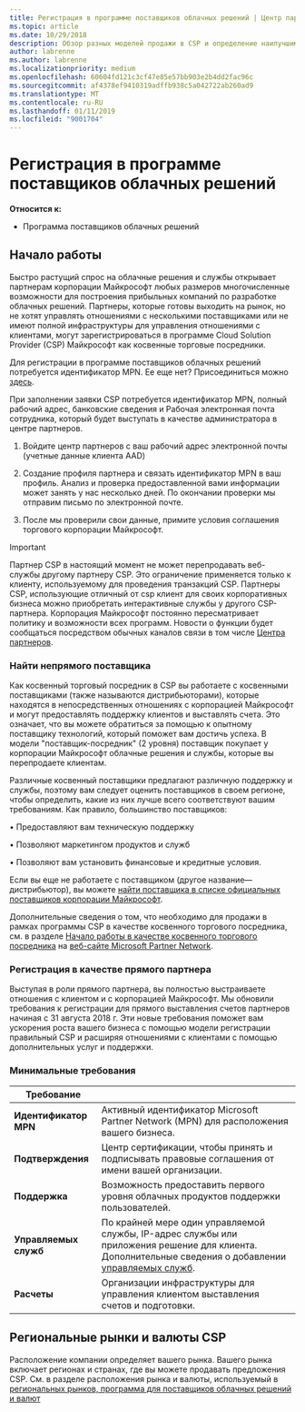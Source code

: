 ```yaml
---
title: Регистрация в программе поставщиков облачных решений | Центр партнеров
ms.topic: article
ms.date: 10/29/2018
description: Обзор разных моделей продажи в CSP и определение наилучшим образом подходящей для вашего бизнеса
author: labrenne
ms.author: labrenne
ms.localizationpriority: medium
ms.openlocfilehash: 60604fd121c3cf47e85e57bb903e2b4dd2fac96c
ms.sourcegitcommit: af4378ef9410319adffb938c5a042722ab260ad9
ms.translationtype: MT
ms.contentlocale: ru-RU
ms.lasthandoff: 01/11/2019
ms.locfileid: "9001704"
---
```

# <a name="enroll-in-the-cloud-solution-provider-program"></a>Регистрация в программе поставщиков облачных решений

**Относится к:**

- Программа поставщиков облачных решений  


## <a name="get-started"></a>Начало работы

Быстро растущий спрос на облачные решения и службы открывает партнерам корпорации Майкрософт любых размеров многочисленные возможности для построения прибыльных компаний по разработке облачных решений. Партнеры, которые готовы выходить на рынок, но не хотят управлять отношениями с несколькими поставщиками или не имеют полной инфраструктуры для управления отношениями с клиентами, могут зарегистрироваться в программе Cloud Solution Provider (CSP) Майкрософт как косвенные торговые посредники.

Для регистрации в программе поставщиков облачных решений потребуется идентификатор MPN. Ее еще нет? Присоединиться можно [здесь](https://epe.mspartner.microsoft.com/EPE/portal/en-US?partnerid=).

При заполнении заявки CSP потребуется идентификатор MPN, полный рабочий адрес, банковские сведения и Рабочая электронная почта сотрудника, который будет выступать в качестве администратора в центре партнеров.

1. Войдите центр партнеров с ваш рабочий адрес электронной почты (учетные данные клиента AAD)

2. Создание профиля партнера и связать идентификатор MPN в ваш профиль.
Анализ и проверка предоставленной вами информации может занять у нас несколько дней. По окончании проверки мы отправим письмо по электронной почте.

3. После мы проверили свои данные, примите условия соглашения торгового корпорации Майкрософт.

> [!IMPORTANT]  
> Партнер CSP в настоящий момент не может перепродавать веб-службы другому партнеру CSP. Это ограничение применяется только к клиенту, используемому для проведения транзакций CSP. Партнеры CSP, использующие отличный от csp клиент для своих корпоративных бизнеса можно приобретать интерактивные службы у другого CSP-партнера. Корпорация Майкрософт постоянно пересматривает политику и возможности всех программ. Новости о функции будет сообщаться посредством обычных каналов связи в том числе [Центра партнеров](https://partner.microsoft.com/en-us/pcv/announcements).

### <a name="find-an-indirect-provider"></a>Найти непрямого поставщика

Как косвенный торговый посредник в CSP вы работаете с косвенными поставщиками (также называются дистрибьюторами), которые находятся в непосредственных отношениях с корпорацией Майкрософт и могут предоставлять поддержку клиентов и выставлять счета. Это означает, что вы можете обратиться за помощью к опытному поставщику технологий, который поможет вам достичь успеха. В модели "поставщик-посредник" (2 уровня) поставщик покупает у корпорации Майкрософт облачные решения и службы, которые вы перепродаете клиентам.

Различные косвенный поставщики предлагают различную поддержку и службы, поэтому вам следует оценить поставщиков в своем регионе, чтобы определить, какие из них лучше всего соответствуют вашим требованиям. Как правило, большинство поставщиков: 

• Предоставляют вам техническую поддержку

• Позволяют маркетингом продуктов и служб 

• Позволяют вам установить финансовые и кредитные условия.

Если вы еще не работаете с поставщиком (другое название— дистрибьютор), вы можете [найти поставщика в списке официальных поставщиков корпорации Майкрософт](https://partnercenter.microsoft.com/partner/find-a-provider).

Дополнительные сведения о том, что необходимо для продажи в рамках программы CSP в качестве косвенного торгового посредника, см. в разделе [Начало работы в качестве косвенного торгового посредника](https://partner.microsoft.com/cloud-solution-provider/whats-required) на [веб-сайте Microsoft Partner Network](https://partner.microsoft.com/). 



### <a name="enroll-as-a-direct-partner"></a>Регистрация в качестве прямого партнера

Выступая в роли прямого партнера, вы полностью выстраиваете отношения с клиентом и с корпорацией Майкрософт. Мы обновили требования к регистрации для прямого выставления счетов партнеров начиная с 31 августа 2018 г. Эти новые требования поможет вам ускорения роста вашего бизнеса с помощью модели регистрации правильный CSP и расширяя отношениями с клиентами с помощью дополнительных услуг и поддержки. 

### <a name="minimum-requirements"></a>Минимальные требования

|**Требование**|                             |
|--------------------------------|--------------------------------------------------------------|
|**Идентификатор MPN**   |Активный идентификатор Microsoft Partner Network (MPN) для расположения вашего бизнеса.   |
|**Подтверждения**   |Центр сертификации, чтобы принять и подписывать правовые соглашения от имени вашей организации.|
|**Поддержка**   |Возможность предоставить первого уровня облачных продуктов поддержки пользователей.|
|**Управляемых служб**   |По крайней мере один управляемой службы, IP-адрес службы или приложения решение для клиента. Дополнительные сведения о добавлении [управляемых служб](https://partner.microsoft.com/en-US/business-opportunities/managed-services-provider).|
|**Расчеты** |Организации инфраструктуры для управления клиентом выставления счетов и подготовки. 



## <a name="csp-regional-markets-and-currencies"></a>Региональные рынки и валюты CSP

Расположение компании определяет вашего рынка. Вашего рынка включает регионах и странах, где вы можете продавать предложения CSP. См. в разделе расположения рынка и валюты, используемый в [региональных рынков, программа для поставщиков облачных решений и валют](regional-authorization-overview.md)




